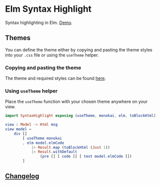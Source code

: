 # Elm Syntax Highlight

Syntax highlighting in Elm. [Demo](https://pablohirafuji.github.io/elm-syntax-highlight/).


## Themes

You can define the theme either by copying and pasting the theme styles into your `.css` file or using the `useTheme` helper.

### Copying and pasting the theme

The theme and required styles can be found [here](https://pablohirafuji.github.io/elm-syntax-highlight/themes.html).

### Using `useTheme` helper

Place the `useTheme` function with your chosen theme anywhere on your view.

```elm
import SyntaxHighlight exposing (useTheme, monokai, elm, toBlockHtml)

view : Model -> Html msg
view model =
    div []
        [ useTheme monokai
        , elm model.elmCode
            |> Result.map (toBlockHtml (Just 1))
            |> Result.withDefault
                (pre [] [ code [] [ text model.elmCode ]])
        ]
```


## [Changelog](https://github.com/pablohirafuji/elm-syntax-highlight/releases)


